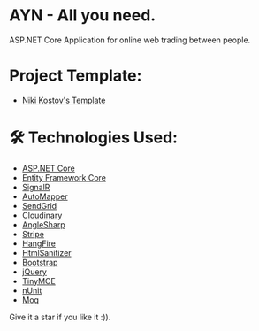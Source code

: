 # AYN - All you need.
ASP.NET Core Application for online web trading between people.


# Project Template:
* [Niki Kostov's Template](https://github.com/NikolayIT/ASP.NET-Core-Template)

# 🛠 Technologies Used:
* [ASP.NET Core](https://github.com/dotnet/aspnetcore)
* [Entity Framework Core](https://github.com/dotnet/efcore)
* [SignalR](https://github.com/SignalR/SignalR)
* [AutoMapper](https://github.com/AutoMapper/AutoMapper)
* [SendGrid](https://github.com/sendgrid)
* [Cloudinary](https://github.com/cloudinary/CloudinaryDotNet)
* [AngleSharp](https://github.com/AngleSharp/AngleSharp)
* [Stripe](https://github.com/stripe/stripe-dotnet)
* [HangFire](https://github.com/HangfireIO/Hangfire)
* [HtmlSanitizer](https://github.com/mganss/HtmlSanitizer)
* [Bootstrap](https://github.com/twbs/bootstrap)
* [jQuery](https://github.com/jquery/jquery)
* [TinyMCE](https://github.com/tinymce/)
* [nUnit](https://github.com/nunit)
* [Moq](https://github.com/moq/moq)

Give it a star if you like it :)).
